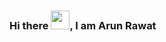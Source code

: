 ### Hi there <img src="https://raw.githubusercontent.com/MartinHeinz/MartinHeinz/master/wave.gif" width="30px">, I am Arun Rawat

<!--
**ArunRawat404/arunrawat404** is a ✨ _special_ ✨ repository because its `README.md` (this file) appears on your GitHub profile.

Here are some ideas to get you started:

- 🔭 I’m currently working on ...
- 🌱 I’m currently learning ...
- 👯 I’m looking to collaborate on ...
- 🤔 I’m looking for help with ...
- 💬 Ask me about ...
- 📫 How to reach me: ...
- 😄 Pronouns: ...
- ⚡ Fun fact: ...
-->
